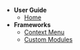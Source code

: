 - **User Guide**
  - [<i class="fas fa-arrow-right"></i> Home](/)
- **Frameworks**
  - [<i class="fas fa-bars"></i> Context Menu](/context_menu.md)
  - [<i class="fas fa-cog"></i> Custom Modules](/custom_modules.md)
